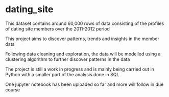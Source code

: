 # dating_site

This dataset contains around 60,000 rows of data consisting of the profiles of dating site members over the 2011-2012 period

This project aims to discover patterns, trends and insights in the member data

Following data cleaning and exploration, the data will be modelled using a clustering algorithm to further discover patterns in the data

The project is still a work in progress and is mainly being carried out in Python with a smaller part of the analysis done in SQL

One jupyter notebook has been uploaded so far and more will follow in due course
